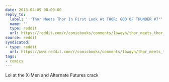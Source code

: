```yaml
---
date: 2013-04-09 00:00:00
reply_to:
  label: '''Thor Meets Thor In First Look At THOR: GOD OF THUNDER #7'' on /r/comicbooks'
  name: ''
  type: reddit
  url: https://reddit.com/r/comicbooks/comments/1bwqyh/thor_meets_thor_in_first_look_at_thor_god_of/
source: reddit
syndicated:
- type: reddit
  url: https://www.reddit.com/r/comicbooks/comments/1bwqyh/thor_meets_thor_in_first_look_at_thor_god_of/c9axrpc/
tags:
- comics
---
```


Lol at the X-Men and Alternate Futures crack